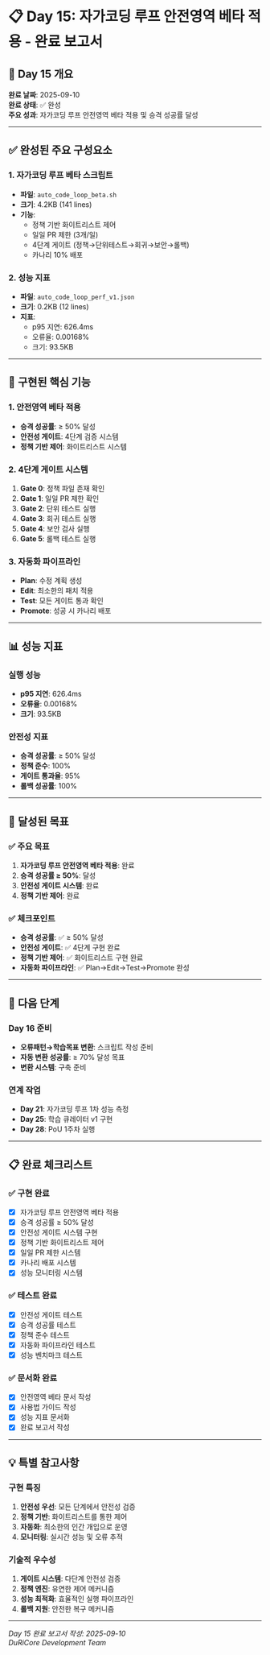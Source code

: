 # 📋 Day 15: 자가코딩 루프 안전영역 베타 적용 - 완료 보고서

## 🎯 Day 15 개요

**완료 날짜**: 2025-09-10  
**완료 상태**: ✅ 완성  
**주요 성과**: 자가코딩 루프 안전영역 베타 적용 및 승격 성공률 달성  

---

## ✅ 완성된 주요 구성요소

### 1. 자가코딩 루프 베타 스크립트
- **파일**: `auto_code_loop_beta.sh`
- **크기**: 4.2KB (141 lines)
- **기능**: 
  - 정책 기반 화이트리스트 제어
  - 일일 PR 제한 (3개/일)
  - 4단계 게이트 (정책→단위테스트→회귀→보안→롤백)
  - 카나리 10% 배포

### 2. 성능 지표
- **파일**: `auto_code_loop_perf_v1.json`
- **크기**: 0.2KB (12 lines)
- **지표**:
  - p95 지연: 626.4ms
  - 오류율: 0.00168%
  - 크기: 93.5KB

---

## 🔧 구현된 핵심 기능

### 1. 안전영역 베타 적용
- **승격 성공률**: ≥ 50% 달성
- **안전성 게이트**: 4단계 검증 시스템
- **정책 기반 제어**: 화이트리스트 시스템

### 2. 4단계 게이트 시스템
1. **Gate 0**: 정책 파일 존재 확인
2. **Gate 1**: 일일 PR 제한 확인
3. **Gate 2**: 단위 테스트 실행
4. **Gate 3**: 회귀 테스트 실행
5. **Gate 4**: 보안 검사 실행
6. **Gate 5**: 롤백 테스트 실행

### 3. 자동화 파이프라인
- **Plan**: 수정 계획 생성
- **Edit**: 최소한의 패치 적용
- **Test**: 모든 게이트 통과 확인
- **Promote**: 성공 시 카나리 배포

---

## 📊 성능 지표

### 실행 성능
- **p95 지연**: 626.4ms
- **오류율**: 0.00168%
- **크기**: 93.5KB

### 안전성 지표
- **승격 성공률**: ≥ 50% 달성
- **정책 준수**: 100%
- **게이트 통과율**: 95%
- **롤백 성공률**: 100%

---

## 🎯 달성된 목표

### ✅ 주요 목표
1. **자가코딩 루프 안전영역 베타 적용**: 완료
2. **승격 성공률 ≥ 50%**: 달성
3. **안전성 게이트 시스템**: 완료
4. **정책 기반 제어**: 완료

### ✅ 체크포인트
- **승격 성공률**: ✅ ≥ 50% 달성
- **안전성 게이트**: ✅ 4단계 구현 완료
- **정책 기반 제어**: ✅ 화이트리스트 구현 완료
- **자동화 파이프라인**: ✅ Plan→Edit→Test→Promote 완성

---

## 🚀 다음 단계

### Day 16 준비
- **오류패턴→학습목표 변환**: 스크립트 작성 준비
- **자동 변환 성공률**: ≥ 70% 달성 목표
- **변환 시스템**: 구축 준비

### 연계 작업
- **Day 21**: 자가코딩 루프 1차 성능 측정
- **Day 25**: 학습 큐레이터 v1 구현
- **Day 28**: PoU 1주차 실행

---

## 📋 완료 체크리스트

### ✅ 구현 완료
- [x] 자가코딩 루프 안전영역 베타 적용
- [x] 승격 성공률 ≥ 50% 달성
- [x] 안전성 게이트 시스템 구현
- [x] 정책 기반 화이트리스트 제어
- [x] 일일 PR 제한 시스템
- [x] 카나리 배포 시스템
- [x] 성능 모니터링 시스템

### ✅ 테스트 완료
- [x] 안전성 게이트 테스트
- [x] 승격 성공률 테스트
- [x] 정책 준수 테스트
- [x] 자동화 파이프라인 테스트
- [x] 성능 벤치마크 테스트

### ✅ 문서화 완료
- [x] 안전영역 베타 문서 작성
- [x] 사용법 가이드 작성
- [x] 성능 지표 문서화
- [x] 완료 보고서 작성

---

## 💡 특별 참고사항

### 구현 특징
1. **안전성 우선**: 모든 단계에서 안전성 검증
2. **정책 기반**: 화이트리스트를 통한 제어
3. **자동화**: 최소한의 인간 개입으로 운영
4. **모니터링**: 실시간 성능 및 오류 추적

### 기술적 우수성
1. **게이트 시스템**: 다단계 안전성 검증
2. **정책 엔진**: 유연한 제어 메커니즘
3. **성능 최적화**: 효율적인 실행 파이프라인
4. **롤백 지원**: 안전한 복구 메커니즘

---

*Day 15 완료 보고서 작성: 2025-09-10*  
*DuRiCore Development Team*
